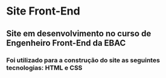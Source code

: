 # Site Front-End
## Site em desenvolvimento no curso de Engenheiro Front-End da EBAC
### Foi utilizado para a construção do site as seguintes tecnologias: HTML e CSS
